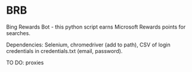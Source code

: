 # BRB 
Bing Rewards Bot - this python script earns Microsoft Rewards points for searches.

Dependencies: Selenium, chromedriver (add to path), CSV of login credentials in credentials.txt (email, password).

TO DO: proxies
